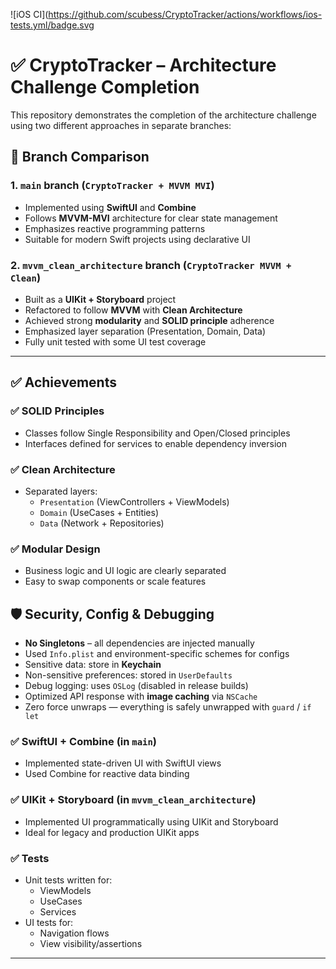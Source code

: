 ![iOS CI](https://github.com/scubess/CryptoTracker/actions/workflows/ios-tests.yml/badge.svg

# ✅ CryptoTracker – Architecture Challenge Completion

This repository demonstrates the completion of the architecture challenge using two different approaches in separate branches:

## 🔀 Branch Comparison

### 1. `main` branch (`CryptoTracker + MVVM MVI`)

- Implemented using **SwiftUI** and **Combine**
- Follows **MVVM-MVI** architecture for clear state management
- Emphasizes reactive programming patterns
- Suitable for modern Swift projects using declarative UI

### 2. `mvvm_clean_architecture` branch (`CryptoTracker MVVM + Clean`)

- Built as a **UIKit + Storyboard** project
- Refactored to follow **MVVM** with **Clean Architecture**
- Achieved strong **modularity** and **SOLID principle** adherence
- Emphasized layer separation (Presentation, Domain, Data)
- Fully unit tested with some UI test coverage

---

## ✅ Achievements

### ✅ SOLID Principles

- Classes follow Single Responsibility and Open/Closed principles
- Interfaces defined for services to enable dependency inversion

### ✅ Clean Architecture

- Separated layers:
  - `Presentation` (ViewControllers + ViewModels)
  - `Domain` (UseCases + Entities)
  - `Data` (Network + Repositories)

### ✅ Modular Design

- Business logic and UI logic are clearly separated
- Easy to swap components or scale features

## 🛡 Security, Config & Debugging

- **No Singletons** – all dependencies are injected manually
- Used `Info.plist` and environment-specific schemes for configs
- Sensitive data: store in **Keychain**
- Non-sensitive preferences: stored in `UserDefaults`
- Debug logging: uses `OSLog` (disabled in release builds)
- Optimized API response with **image caching** via `NSCache`
- Zero force unwraps — everything is safely unwrapped with `guard` / `if let`

### ✅ SwiftUI + Combine (in `main`)

- Implemented state-driven UI with SwiftUI views
- Used Combine for reactive data binding

### ✅ UIKit + Storyboard (in `mvvm_clean_architecture`)

- Implemented UI programmatically using UIKit and Storyboard
- Ideal for legacy and production UIKit apps

### ✅ Tests

- Unit tests written for:
  - ViewModels
  - UseCases
  - Services
- UI tests for:
  - Navigation flows
  - View visibility/assertions

---
